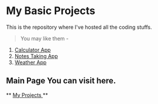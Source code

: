 # My Basic Projects

This is the repository where I've hosted all the coding stuffs.
> You may like them -

1. [ Calculator App ]( https://Pushpam12.github.io/calculator )
2. [ Notes Taking App ]( https://Pushpam12.github.io/toDOApp )
3. [ Weather App ]( https://Pushpam12.github.io/weatherApp )

## Main Page You can visit here.


**  [ My Projects ]( https://Pushpam12.github.io )  **
